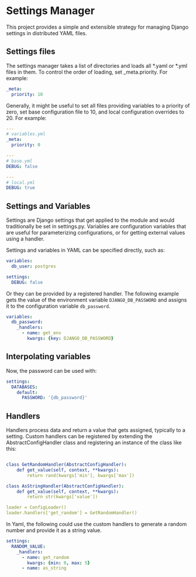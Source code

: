 # Settings Manager

This project provides a simple and extensible strategy for managing Django settings in distributed YAML files.

## Settings files

The settings manager takes a list of directories and loads all *.yaml or *.yml files in them.  To control the order of loading, set _meta.priority.  For example:

```yaml
_meta:
  priority: 10
```

Generally, it might be useful to set all files providing variables to a priority of zero, set base configuration file to 10, and local configuration overrides to 20.  For example:

```yaml
--- 
# variables.yml
_meta:
  priority: 0

---
# base.yml
DEBUG: false

---
# local.yml
DEBUG: true
```

## Settings and Variables

Settings are Django settings that get applied to the module and would traditionally be set in settings.py.  Variables are configuration variables that are useful for parameterizing configurations, or for getting external values using a handler.

Settings and variables in YAML can be specified directly, such as:

```yaml
variables:
  db_user: postgres

settings:
  DEBUG: false
```

Or they can be provided by a registered handler. The following example gets the value of the environment variable `DJANGO_DB_PASSWORD` and assigns it to the configuration variable `db_password`.

```yaml
variables:
  db_password:
    _handlers:
      - name: get_env
        kwargs: {key: DJANGO_DB_PASSWORD}
```

## Interpolating variables

Now, the password can be used with:

```yaml
settings:
  DATABASES:
    default:
      PASSWORD: '{db_password}'
```

## Handlers

Handlers process data and return a value that gets assigned, typically to a setting. Custom handlers can be registered by extending the AbstractConfigHandler class and registering an instance of the class like this:

```yaml

class GetRandomHandler(AbstractConfigHandler):
    def get_value(self, context, **kwargs):
        return rand(kwargs['min'], kwargs['max'])

class AsStringHandler(AbstractConfigHandler):
    def get_value(self, context, **kwargs):
        return str(kwargs['value'])

loader = ConfigLoader()
loader.handlers['get_random'] = GetRandomHandler() 
```

In Yaml, the following could use the custom handlers to generate a random number and provide it as a string value.

```yaml
settings:
  RANDOM_VALUE:
    _handlers:
      - name: get_random
        kwargs: {min: 0, max: 5}
      - name: as_string
```
